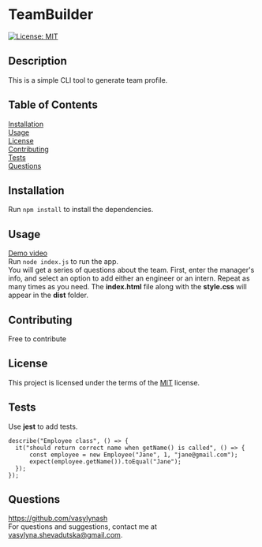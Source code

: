 # TeamBuilder
[![License: MIT](https://img.shields.io/badge/License-MIT-yellow.svg)](https://opensource.org/licenses/MIT)

  ## Description
  This is a simple CLI tool to generate team profile.

  ## Table of Contents
  [Installation](#installation)  
    [Usage](#usage)  
    [License](#license)  
    [Contributing](#contributing)  
    [Tests](#tests)  
    [Questions](#questions)  

  ## Installation
  Run ```npm install``` to install the dependencies.

  ## Usage
  [Demo video](https://drive.google.com/file/d/1OK2ptLiH6tpVaypm7lrIafWl0XKMV9gw/view)   
  Run ```node index.js``` to run the app.  
  You will get a series of questions about the team. First, enter the manager's info, and select an option to add either an engineer or an intern. Repeat as many times as you need. The **index.html** file along with the **style.css** will appear in the **dist** folder.

  ## Contributing
  Free to contribute

  ## License
  This project is licensed under the terms of the [MIT](https://opensource.org/licenses/MIT) license.

  ## Tests
  Use **jest** to add tests.
  ```
  describe("Employee class", () => {
    it("should return correct name when getName() is called", () => {
        const employee = new Employee("Jane", 1, "jane@gmail.com");
        expect(employee.getName()).toEqual("Jane");
    });
  });
  ```

  ## Questions
  https://github.com/vasylynash  
  For questions and suggestions, contact me at vasylyna.shevadutska@gmail.com.